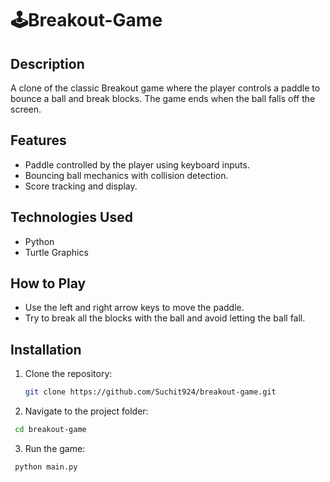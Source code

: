 # 🕹Breakout-Game

## Description
A clone of the classic Breakout game where the player controls a paddle to bounce a ball and break blocks. The game ends when the ball falls off the screen.

## Features
- Paddle controlled by the player using keyboard inputs.
- Bouncing ball mechanics with collision detection.
- Score tracking and display.

## Technologies Used
- Python
- Turtle Graphics

## How to Play
- Use the left and right arrow keys to move the paddle.
- Try to break all the blocks with the ball and avoid letting the ball fall.

## Installation
1. Clone the repository:
   ```bash
   git clone https://github.com/Suchit924/breakout-game.git
   ```
2. Navigate to the project folder:   
  ```bash
   cd breakout-game
  ```
3. Run the game:   
  ```bash
   python main.py
